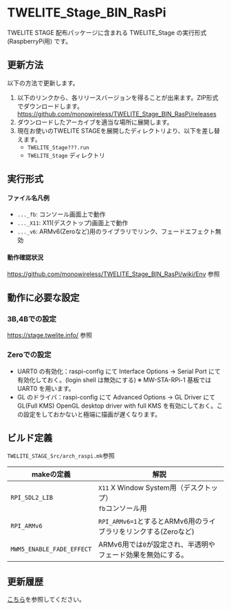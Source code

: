 # TWELITE_Stage_BIN_RasPi

TWELITE STAGE 配布パッケージに含まれる TWELITE_Stage の実行形式 (RaspberryPi用) です。



## 更新方法

以下の方法で更新します。

1. 以下のリンクから、各リリースバージョンを得ることが出来ます。ZIP形式でダウンロードします。
   https://github.com/monowireless/TWELITE_Stage_BIN_RasPi/releases
2. ダウンロードしたアーカイブを適当な場所に展開します。
3. 現在お使いのTWELITE STAGEを展開したディレクトリより、以下を差し替えます。
   - `TWELITE_Stage???.run`
   - `TWELITE_Stage` ディレクトリ



## 実行形式

#### ファイル名凡例

* `..._fb`: コンソール画面上で動作
* `..._X11`: X11(デスクトップ)画面上で動作
* `..._v6`: ARMv6(Zeroなど)用のライブラリでリンク、フェードエフェクト無効



####  動作確認状況

https://github.com/monowireless/TWELITE_Stage_BIN_RasPi/wiki/Env 参照



## 動作に必要な設定

### 3B,4Bでの設定

https://stage.twelite.info/ 参照



### Zeroでの設定

* UART0 の有効化：raspi-config にて Interface Options -> Serial Port にて有効化しておく。(login shell は無効にする)
  ※ MW-STA-RPi-1 基板では UART0 を用います。
* GL のドライバ：raspi-config にて Advanced Options -> GL Driver にて GL(Full KMS) OpenGL desktop driver with full KMS を有効にしておく。この設定をしておかないと極端に描画が遅くなります。



## ビルド定義

`TWELITE_STAGE_Src/arch_raspi.mk`参照



| makeの定義                | 解説                                                         |
| ------------------------- | ------------------------------------------------------------ |
| `RPI_SDL2_LIB`            | `X11` X Window System用（デスクトップ）<br />`fb`コンソール用 |
| `RPI_ARMv6`               | `RPI_ARMv6=1`とするとARMv6用のライブラリをリンクする(Zeroなど) |
| `MWM5_ENABLE_FADE_EFFECT` | ARMv6用では`0`が設定され、半透明やフェード効果を無効にする。 |



## 更新履歴

[こちら](ReleaseNotes.md)を参照してください。